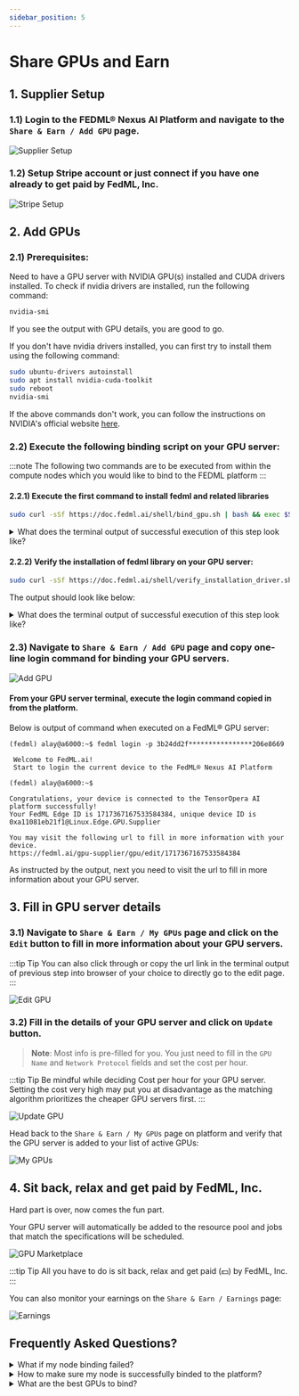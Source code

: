 ```yaml
---
sidebar_position: 5
---
```


# Share GPUs and Earn

## 1. Supplier Setup 

### 1.1) Login to the FEDML® Nexus AI Platform and navigate to the `Share & Earn / Add GPU` page.

![Supplier Setup](static/image/supplier_setup.png)

### 1.2) Setup Stripe account or just connect if you have one already to get paid by FedML, Inc.

![Stripe Setup](static/image/stripe_setup.png)


## 2. Add GPUs

### 2.1) Prerequisites:
Need to have a GPU server with NVIDIA GPU(s) installed and CUDA drivers installed.
To check if nvidia drivers are installed, run the following command:

```bash
nvidia-smi
```

If you see the output with GPU details, you are good to go.

If you don't have nvidia drivers installed, you can first try to install them using the following command:

```bash
sudo ubuntu-drivers autoinstall
sudo apt install nvidia-cuda-toolkit
sudo reboot
nvidia-smi
```

If the above commands don't work, you can follow the instructions on NVIDIA's official website
[here](https://docs.nvidia.com/cuda/cuda-installation-guide-linux/index.html).

### 2.2) Execute the following binding script on your GPU server:

:::note 
The following two commands are to be executed from within the compute nodes which you would like to bind to the FEDML platform
:::


#### 2.2.1) Execute the first command to install fedml and related libraries

```bash
sudo curl -sSf https://doc.fedml.ai/shell/bind_gpu.sh | bash && exec $SHELL
```

<details>
<summary> What does the terminal output of successful execution of this step look like? </summary>

##### You should see output like below in your node terminal

:::tip
The precise results you see on your terminal might differ, so consider the screenshots below as mere examples to ensure it appears somewhat similar.
:::

##### Initial Log Snapshot:

![Initial Log Snapshot](./static/image/cmd_1_initial_log_snapshot.png)

##### End Log Snapshot:
![End Log Snapshot](./static/image/cmd_1_end_log_snapshot.png)

</details>


#### 2.2.2) Verify the installation of fedml library on your GPU server:

```bash
sudo curl -sSf https://doc.fedml.ai/shell/verify_installation_driver.sh | bash
```

The output should look like below:

<details>
<summary> What does the terminal output of successful execution of this step look like? </summary>

##### You should see output like below in your node terminal


![Log Snapshot](./static/image/cmd_2_log_snapshot.png)

</details>


### 2.3) Navigate to `Share & Earn / Add GPU` page and copy one-line login command for binding your GPU servers.

![Add GPU](static/image/add_gpu.png)

#### From your GPU server terminal, execute the login command copied in from the platform.

Below is output of command when executed on a FedML® GPU server:

```
(fedml) alay@a6000:~$ fedml login -p 3b24dd2f****************206e8669

 Welcome to FedML.ai!
 Start to login the current device to the FedML® Nexus AI Platform

(fedml) alay@a6000:~$

Congratulations, your device is connected to the TensorOpera AI platform successfully!
Your FedML Edge ID is 1717367167533584384, unique device ID is 0xa11081eb21f1@Linux.Edge.GPU.Supplier

You may visit the following url to fill in more information with your device.
https://fedml.ai/gpu-supplier/gpu/edit/1717367167533584384
```

As instructed by the output, next you need to visit the url to fill in more information about your GPU server.


## 3. Fill in GPU server details


### 3.1) Navigate to `Share & Earn / My GPUs` page and click on the `Edit` button to fill in more information about your GPU servers.


:::tip Tip
You can also click through or copy the url link in the terminal output of previous step into browser of your choice to directly go to the edit page.
:::


![Edit GPU](static/image/edit_gpu.png)

### 3.2) Fill in the details of your GPU server and click on `Update` button.

> **Note**: Most info is pre-filled for you. You just need to fill in the `GPU Name` and `Network Protocol` fields and set the cost per hour.

:::tip Tip
Be mindful while deciding Cost per hour for your GPU server. Setting the cost very high may put you at disadvantage as the matching algorithm prioritizes the cheaper GPU servers first.
:::

![Update GPU](static/image/update_gpu.png)

Head back to the `Share & Earn / My GPUs` page on platform and verify that the GPU server is added to your list of active GPUs:

![My GPUs](static/image/my_gpus.png)


## 4. Sit back, relax and get paid by FedML, Inc.

Hard part is over, now comes the fun part.

Your GPU server will automatically be added to the resource pool and jobs that match the specifications will be scheduled.

![GPU Marketplace](static/image/gpu_marketplace.png)

:::tip Tip
All you have to do is sit back, relax and get paid (💵) by FedML, Inc.
:::

You can also monitor your earnings on the `Share & Earn / Earnings` page:

![Earnings](static/image/earnings.png)


## Frequently Asked Questions?

<details>
<summary> What if my node binding failed? </summary>

Kindly refer to this documentation to ensure that your node possesses the necessary environment prerequisites: [Node prerequisites for binding to FEDML Platform](../share-and-earn/prerequisites)
</details>

<details>
<summary> How to make sure my node is successfully binded to the platform? </summary>

##### Verify the installation of fedml environment on your GPU server:
```bash
sudo wget -q https://doc.fedml.ai/shell/verify_installation.sh && sudo chmod +x verify_installation.sh && bash verify_installation.sh
```

##### The output should look like below:
```
✔ Miniconda is installed.
✔ fedml is installed in the fedml conda environment.
✔ Docker is installed.
✔ Redis is installed.
✔ NVIDIA Container Toolkit is installed.
✔ All components installed successfully.
```

If any of the above components failed to install, please execute the following command to do a hard clean of fedml environment and re-try the process from the beginning:

```bash
fedml logout && sudo pkill -9 python && sudo rm -rf ~/.fedml && redis-cli flushall
```

##### Verify the node is successfully binded to platform:

```bash
ps aux | grep fedml | wc -l
```

❌ If the output of above command is anything <10, then that means the node was not binded to the platform:
![bind_output_failure](./static/image/bind_output_failure.png)

✅ Otherwise, it means node was successfully binded to the platform:
![bind_output_success](./static/image/bind_output_success.png)
</details>

<details>
<summary>What are the best GPUs to bind?</summary>
H100, A100, 4090 and 3090 are in highest demand by our customers. Check here for latest details:
<a href="https://fedml.ai/pricing" target="_blank"> https://fedml.ai/pricing</a>

</details>











